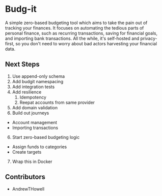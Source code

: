 # Budg-it

A simple zero-based budgeting tool which aims to take the pain out of tracking your finances. It focuses on automating the tedious parts of personal finance, such as recurring transactions, saving for financial goals, and importing bank transactions. All the while, it's self-hosted and privacy-first, so you don't need to worry about bad actors harvesting your financial data.

## Next Steps

1. Use append-only schema
1. Add budgit namespacing
2. Add integration tests
3. Add resilience
   1. Idempotency
   2. Reepat accounts from same provider
4. Add domain validation
5. Build out journeys
  - Account management
  - Importing transactions  
6. Start zero-based budgeting logic
  - Assign funds to categories
  - Create targets
7. Wrap this in Docker

## Contributors

- AndrewTHowell